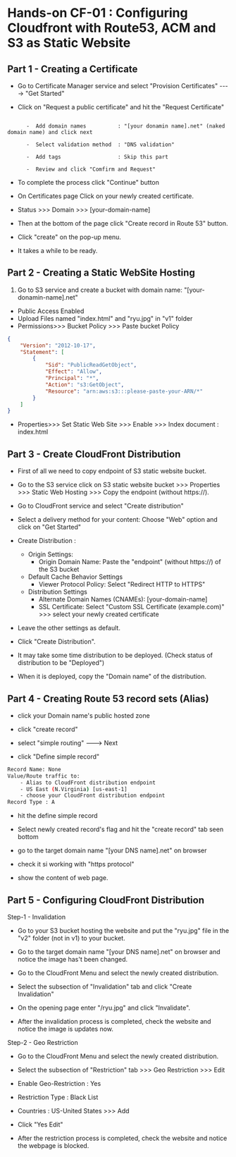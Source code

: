 # Hands-on CF-01 : Configuring Cloudfront with Route53, ACM and S3 as Static Website

## Part 1 - Creating a Certificate

- Go to Certificate Manager service and select "Provision Certificates" ----> "Get Started"

- Click on "Request a public certificate" and hit the "Request Certificate"

```text

      -  Add domain names          : "[your donamin name].net" (naked domain name) and click next

      -  Select validation method  : "DNS validation"
  
      -  Add tags                  : Skip this part
  
      -  Review and click "Comfirm and Request"
```

- To complete the  process click "Continue" button

- On Certificates page Click on your newly created certificate.

- Status >>> Domain >>> [your-domain-name]

- Then at the bottom of the page click "Create record in Route 53" button.

- Click "create" on the pop-up menu.

- It takes a while to be ready.  

## Part 2 - Creating a Static WebSite Hosting

1. Go to S3 service and create a bucket with domain name: "[your-donamin-name].net"

- Public Access Enabled
- Upload Files named "index.html" and "ryu.jpg" in "v1" folder
- Permissions>>> Bucket Policy >>> Paste bucket Policy

```json
{
    "Version": "2012-10-17",
    "Statement": [
        {
            "Sid": "PublicReadGetObject",
            "Effect": "Allow",
            "Principal": "*",
            "Action": "s3:GetObject",
            "Resource": "arn:aws:s3:::please-paste-your-ARN/*"
        }
    ]
}
```

- Properties>>> Set Static Web Site >>> Enable >>> Index document : index.html

## Part 3 - Create CloudFront Distribution

- First of all we need to copy endpoint of S3 static website bucket.

- Go to the S3 service click on S3 static website bucket >>> Properties >>> Static Web Hosting >>> Copy the endpoint (without https://).

- Go to CloudFront service and select "Create distribution"

- Select a delivery method for your content: Choose "Web" option and click on "Get Started"

- Create Distribution :
  - Origin Settings:
    - Origin Domain Name: Paste the "endpoint" (without https://) of the S3 bucket
  - Default Cache Behavior Settings
    - Viewer Protocol Policy: Select "Redirect HTTP to HTTPS"
  - Distribution Settings
    - Alternate Domain Names (CNAMEs): [your-domain-name]
    - SSL Certificate: Select "Custom SSL Certificate (example.com)" >>> select your newly created certificate

- Leave the other settings as default.

- Click "Create Distribution".

- It may take some time distribution to be deployed. (Check status of distribution to be "Deployed")

- When it is deployed, copy the "Domain name" of the distribution. 

## Part 4 - Creating Route 53 record sets (Alias)

- click your Domain name's public hosted zone

- click "create record"

- select "simple routing" ---> Next

- click "Define simple record"

```bash
Record Name: None
Value/Route traffic to: 
    - Alias to CloudFront distribution endpoint
    - US East (N.Virginia) [us-east-1]
    - choose your CloudFront distribution endpoint
Record Type : A
```

- hit the define simple record

- Select newly created record's flag and hit the "create record" 
tab seen bottom

- go to the target domain name "[your DNS name].net" on browser

- check it si working with "https protocol"

- show the content of web page.

## Part 5 - Configuring CloudFront Distribution

Step-1 - Invalidation

- Go to your S3 bucket hosting the website and put the "ryu.jpg" file in the "v2" folder (not in v1) to your bucket. 

- Go to the target domain name "[your DNS name].net" on browser and notice the image has't been changed.

- Go to the CloudFront Menu and select the newly created distribution.

- Select the subsection of "Invalidation" tab and click "Create Invalidation"

- On the opening page enter "/ryu.jpg" and click "Invalidate". 

- After the invalidation process is completed, check the website and notice the image is updates now.

Step-2 - Geo Restriction

- Go to the CloudFront Menu and select the newly created distribution.
  
- Select the subsection of "Restriction" tab >>> Geo Restriction >>> Edit

- Enable Geo-Restriction : Yes

- Restriction Type : Black List

- Countries : US-United States >>> Add

- Click "Yes Edit"

- After the restriction process is completed, check the website and notice the webpage is blocked.
